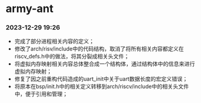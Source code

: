 # army-ant

### 2023-12-29 19:26
- 完成了部分进程相关内容的定义；
- 修改了arch/risv/include中的代码结构，取消了将所有相关内容都定义在riscv_defs.h中的做法，将其分裂成相关头文件；
- 将虚拟内存映射相关内容总体整合成一个结构体，通过结构体中的信息来进行虚拟内存映射；
- 修复了因之前重构代码造成的uart_init中关于uart数据长度的宏定义错误；
- 将原本在bsp/init.h中的相关定义转移到arch/riscv/include中的相关头文件中，便于引用和管理；